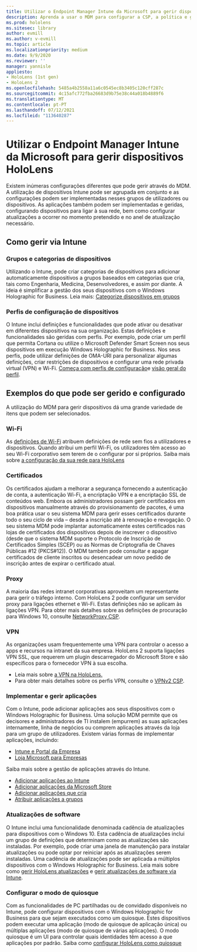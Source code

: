 ```yaml
---
title: Utilizar o Endpoint Manager Intune da Microsoft para gerir dispositivos HoloLens
description: Aprenda a usar o MDM para configurar a CSP, a política e gerir HoloLens dispositivos de realidade mista em escala usando o Intune.
ms.prod: hololens
ms.sitesec: library
author: evmill
ms.author: v-evmill
ms.topic: article
ms.localizationpriority: medium
ms.date: 9/9/2020
ms.reviewer: ''
manager: yannisle
appliesto:
- HoloLens (1st gen)
- HoloLens 2
ms.openlocfilehash: 5485a4b2558a11a6c0545ec8b3405c120cff287c
ms.sourcegitcommit: 4c15afc772fba26683d9b75e38c44a018b4889f6
ms.translationtype: MT
ms.contentlocale: pt-PT
ms.lasthandoff: 07/12/2021
ms.locfileid: "113640287"
---
```

# <a name="using-microsofts-endpoint-manager-intune-to-manage-hololens-devices"></a>Utilizar o Endpoint Manager Intune da Microsoft para gerir dispositivos HoloLens

Existem inúmeras configurações diferentes que pode gerir através do MDM. A utilização de dispositivos Intune pode ser agrupada em conjunto e as configurações podem ser implementadas nesses grupos de utilizadores ou dispositivos. As aplicações também podem ser implementadas e geridas, configurando dispositivos para ligar à sua rede, bem como configurar atualizações a ocorrer no momento pretendido e no anel de atualização necessário. 

## <a name="how-to-manage-via-intune"></a>Como gerir via Intune

### <a name="device-categories-and-groups"></a>Grupos e categorias de dispositivos
Utilizando o Intune, pode criar categorias de dispositivos para adicionar automaticamente dispositivos a grupos baseados em categorias que cria, tais como Engenharia, Medicina, Desenvolvedores, e assim por diante. A ideia é simplificar a gestão dos seus dispositivos com o Windows Holographic for Business.
Leia mais: [Categorize dispositivos em grupos](/mem/intune/enrollment/device-group-mapping)

### <a name="device-configuration-profiles"></a>Perfis de configuração de dispositivos
O Intune inclui definições e funcionalidades que pode ativar ou desativar em diferentes dispositivos na sua organização. Estas definições e funcionalidades são geridas com perfis. Por exemplo, pode criar um perfil que permita Cortana ou utilize o Microsoft Defender Smart Screen nos seus dispositivos em execução Windows Holographic for Business.
Nos seus perfis, pode utilizar definições de OMA-URI para personalizar algumas definições, criar restrições de dispositivos e configurar uma rede privada virtual (VPN) e Wi-Fi.
[Começa com perfis de configuração](/mem/intune/configuration/device-profiles)e [visão geral do perfil](/mem/intune/configuration/device-profile-create).

## <a name="examples-of-what-can-be-managed-and-configured"></a>Exemplos do que pode ser gerido e configurado

A utilização do MDM para gerir dispositivos dá uma grande variedade de itens que podem ser selecionados. 

### <a name="wi-fi"></a>Wi-Fi
As [definições de Wi-Fi](/mem/intune/configuration/wi-fi-settings-configure) atribuem definições de rede sem fios a utilizadores e dispositivos. Quando atribui um perfil Wi-Fi, os utilizadores têm acesso ao seu Wi-Fi corporativo sem terem de o configurar por si próprios.
Saiba mais sobre [a configuração da sua rede para HoloLens](hololens-commercial-infrastructure.md)

### <a name="certificates"></a>Certificados
Os certificados ajudam a melhorar a segurança fornecendo a autenticação de conta, a autenticação Wi-Fi, a encriptação VPN e a encriptação SSL de conteúdos web. Embora os administradores possam gerir certificados em dispositivos manualmente através do provisionamento de pacotes, é uma boa prática usar o seu sistema MDM para gerir esses certificados durante todo o seu ciclo de vida – desde a inscrição até à renovação e revogação. O seu sistema MDM pode implantar automaticamente estes certificados nas lojas de certificados dos dispositivos depois de inscrever o dispositivo (desde que o sistema MDM suporte o Protocolo de Inscrição de Certificados Simples (SCEP) ou as Normas de Criptografia de Chaves Públicas #12 (PKCS#12)). O MDM também pode consultar e apagar certificados de cliente inscritos ou desencadear um novo pedido de inscrição antes de expirar o certificado atual. 

### <a name="proxy"></a>Proxy
A maioria das redes intranet corporativas aproveitam um representante para gerir o tráfego interno. Com HoloLens 2 pode configurar um servidor proxy para ligações ethernet e Wi-Fi. Estas definições não se aplicam às ligações VPN. Para obter mais detalhes sobre as definições de procuração para Windows 10, consulte [NetworkProxy CSP](/windows/client-management/mdm/networkproxy-csp).

### <a name="vpn"></a>VPN
As organizações usam frequentemente uma VPN para controlar o acesso a apps e recursos na intranet da sua empresa. HoloLens 2 suporta ligações VPN SSL, que requerem um plugin descarregador do Microsoft Store e são específicos para o fornecedor VPN à sua escolha. 
- Leia mais sobre [a VPN na HoloLens.](hololens-network.md#vpn)
- Para obter mais detalhes sobre os perfis VPN, consulte o [VPNv2 CSP](/windows/client-management/mdm/vpnv2-csp).

### <a name="deploy-and-manage-apps"></a>Implementar e gerir aplicações
Com o Intune, pode adicionar aplicações aos seus dispositivos com o Windows Holographic for Business. Uma solução MDM permite que os decisores e administradores de TI instalem (empurrem) as suas aplicações internamente, linha de negócios ou comprem aplicações através da loja para um grupo de utilizadores. Existem várias formas de implementar aplicações, incluindo:
-   [Intune e Portal da Empresa]( app-deploy-intune.md)
-   [Loja Microsoft para Empresas]( app-deploy-store-business.md)

Saiba mais sobre a gestão de aplicações através do Intune.
-   [Adicionar aplicações ao Intune](/mem/intune/apps/apps-add)
-   [Adicionar aplicações da Microsoft Store](/mem/intune/apps/store-apps-windows)
-   [Adicionar aplicações que cria](/mem/intune/apps/lob-apps-windows)
- [Atribuir aplicações a grupos](/mem/intune/apps/apps-deploy)

### <a name="software-updates"></a>Atualizações de software
O Intune inclui uma funcionalidade denominada cadência de atualizações para dispositivos com o Windows 10. Esta cadência de atualizações inclui um grupo de definições que determinam como as atualizações são instaladas. Por exemplo, pode criar uma janela de manutenção para instalar atualizações ou pode optar por reiniciar após as atualizações serem instaladas. Uma cadência de atualizações pode ser aplicada a múltiplos dispositivos com o Windows Holographic for Business.
Leia mais sobre como [gerir HoloLens atualizações](hololens-updates.md) e [gerir atualizações de software via Intune](/mem/intune/protect/windows-update-for-business-configure).

### <a name="configure-kiosk-mode"></a>Configurar o modo de quiosque
Com as funcionalidades de PC partilhadas ou de convidado disponíveis no Intune, pode configurar dispositivos com o Windows Holographic for Business para que sejam executados como um quiosque. Estes dispositivos podem executar uma aplicação (modo de quiosque de aplicação única) ou múltiplas aplicações (modo de quiosque de várias aplicações). O modo quiosque é um UI para controlar quais identidades têm acesso a que aplicações por padrão.
Saiba como [configurar HoloLens como quiosque]( hololens-kiosk.md)


